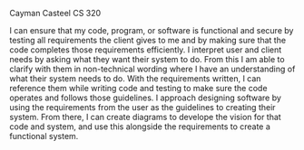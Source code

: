 Cayman Casteel
CS 320

I can ensure that my code, program, or software is functional and secure by testing all requirements the client gives to me and by making sure that the code completes those requirements efficiently.
I interpret user and client needs by asking what they want their system to do. From this I am able to clarify with them in non-technical wording where I have an understanding of what their system needs to do. With the requirements written, I can reference them while writing code and testing to make sure the code operates and follows those guidelines.
I approach designing software by using the requirements from the user as the guidelines to creating their system. From there, I can create diagrams to develope the vision for that code and system, and use this alongside the requirements to create a functional system.
